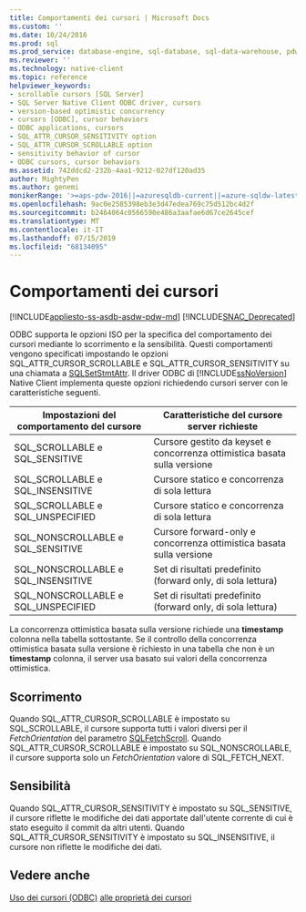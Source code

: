 ```yaml
---
title: Comportamenti dei cursori | Microsoft Docs
ms.custom: ''
ms.date: 10/24/2016
ms.prod: sql
ms.prod_service: database-engine, sql-database, sql-data-warehouse, pdw
ms.reviewer: ''
ms.technology: native-client
ms.topic: reference
helpviewer_keywords:
- scrollable cursors [SQL Server]
- SQL Server Native Client ODBC driver, cursors
- version-based optimistic concurrency
- cursors [ODBC], cursor behaviors
- ODBC applications, cursors
- SQL_ATTR_CURSOR_SENSITIVITY option
- SQL_ATTR_CURSOR_SCROLLABLE option
- sensitivity behavior of cursor
- ODBC cursors, cursor behaviors
ms.assetid: 742ddcd2-232b-4aa1-9212-027df120ad35
author: MightyPen
ms.author: genemi
monikerRange: '>=aps-pdw-2016||=azuresqldb-current||=azure-sqldw-latest||>=sql-server-2016||=sqlallproducts-allversions||>=sql-server-linux-2017||=azuresqldb-mi-current'
ms.openlocfilehash: 9ac0e2585398eb3e3d47edea769c75d512bc4d2f
ms.sourcegitcommit: b2464064c0566590e486a3aafae6d67ce2645cef
ms.translationtype: MT
ms.contentlocale: it-IT
ms.lasthandoff: 07/15/2019
ms.locfileid: "68134095"
---
```

# <a name="cursor-behaviors"></a>Comportamenti dei cursori
[!INCLUDE[appliesto-ss-asdb-asdw-pdw-md](../../includes/appliesto-ss-asdb-asdw-pdw-md.md)]
[!INCLUDE[SNAC_Deprecated](../../includes/snac-deprecated.md)]

  ODBC supporta le opzioni ISO per la specifica del comportamento dei cursori mediante lo scorrimento e la sensibilità. Questi comportamenti vengono specificati impostando le opzioni SQL_ATTR_CURSOR_SCROLLABLE e SQL_ATTR_CURSOR_SENSITIVITY su una chiamata a [SQLSetStmtAttr](../../relational-databases/native-client-odbc-api/sqlsetstmtattr.md). Il driver ODBC di [!INCLUDE[ssNoVersion](../../includes/ssnoversion-md.md)] Native Client implementa queste opzioni richiedendo cursori server con le caratteristiche seguenti.  
  
|Impostazioni del comportamento del cursore|Caratteristiche del cursore server richieste|  
|------------------------------|---------------------------------------------|  
|SQL_SCROLLABLE e SQL_SENSITIVE|Cursore gestito da keyset e concorrenza ottimistica basata sulla versione|  
|SQL_SCROLLABLE e SQL_INSENSITIVE|Cursore statico e concorrenza di sola lettura|  
|SQL_SCROLLABLE e SQL_UNSPECIFIED|Cursore statico e concorrenza di sola lettura|  
|SQL_NONSCROLLABLE e SQL_SENSITIVE|Cursore forward-only e concorrenza ottimistica basata sulla versione|  
|SQL_NONSCROLLABLE e SQL_INSENSITIVE|Set di risultati predefinito (forward only, di sola lettura)|  
|SQL_NONSCROLLABLE e SQL_UNSPECIFIED|Set di risultati predefinito (forward only, di sola lettura)|  
  
 La concorrenza ottimistica basata sulla versione richiede una **timestamp** colonna nella tabella sottostante. Se il controllo della concorrenza ottimistica basata sulla versione è richiesto in una tabella che non è un **timestamp** colonna, il server usa basato sui valori della concorrenza ottimistica.  
  
## <a name="scrollability"></a>Scorrimento  
 Quando SQL_ATTR_CURSOR_SCROLLABLE è impostato su SQL_SCROLLABLE, il cursore supporta tutti i valori diversi per il *FetchOrientation* del parametro [SQLFetchScroll](../../relational-databases/native-client-odbc-api/sqlfetchscroll.md). Quando SQL_ATTR_CURSOR_SCROLLABLE è impostato su SQL_NONSCROLLABLE, il cursore supporta solo un *FetchOrientation* valore di SQL_FETCH_NEXT.  
  
## <a name="sensitivity"></a>Sensibilità  
 Quando SQL_ATTR_CURSOR_SENSITIVITY è impostato su SQL_SENSITIVE, il cursore riflette le modifiche dei dati apportate dall'utente corrente di cui è stato eseguito il commit da altri utenti. Quando SQL_ATTR_CURSOR_SENSITIVITY è impostato su SQL_INSENSITIVE, il cursore non riflette le modifiche dei dati.  
  
## <a name="see-also"></a>Vedere anche  
 [Uso dei cursori (ODBC)](../../relational-databases/native-client-odbc-cursors/using-cursors-odbc.md) [alle proprietà dei cursori](properties/cursor-properties.md) 
  
  
